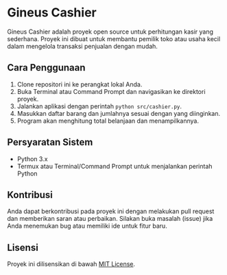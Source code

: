 # Gineus Cashier

Gineus Cashier adalah proyek open source untuk perhitungan kasir yang sederhana. Proyek ini dibuat untuk membantu pemilik toko atau usaha kecil dalam mengelola transaksi penjualan dengan mudah.

## Cara Penggunaan

1. Clone repositori ini ke perangkat lokal Anda.
2. Buka Terminal atau Command Prompt dan navigasikan ke direktori proyek.
3. Jalankan aplikasi dengan perintah `python src/cashier.py`.
4. Masukkan daftar barang dan jumlahnya sesuai dengan yang diinginkan.
5. Program akan menghitung total belanjaan dan menampilkannya.

## Persyaratan Sistem

- Python 3.x
- Termux atau Terminal/Command Prompt untuk menjalankan perintah Python

## Kontribusi

Anda dapat berkontribusi pada proyek ini dengan melakukan pull request dan memberikan saran atau perbaikan. Silakan buka masalah (issue) jika Anda menemukan bug atau memiliki ide untuk fitur baru.

## Lisensi

Proyek ini dilisensikan di bawah [MIT License](LICENSE).
